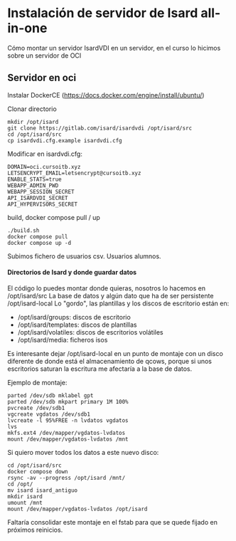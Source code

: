# Instalación de servidor de Isard all-in-one

Cómo montar un servidor IsardVDI en un servidor, en el curso lo hicimos sobre un servidor de OCI

## Servidor en oci

Instalar DockerCE (https://docs.docker.com/engine/install/ubuntu/) 

Clonar directorio

```
mkdir /opt/isard
git clone https://gitlab.com/isard/isardvdi /opt/isard/src
cd /opt/isard/src
cp isardvdi.cfg.example isardvdi.cfg
```

Modificar en isardvdi.cfg:
```
DOMAIN=oci.cursoitb.xyz
LETSENCRYPT_EMAIL=letsencrypt@cursoitb.xyz
ENABLE_STATS=true
WEBAPP_ADMIN_PWD
WEBAPP_SESSION_SECRET
API_ISARDVDI_SECRET
API_HYPERVISORS_SECRET

```

build, docker compose  pull / up
```
./build.sh
docker compose pull
docker compose up -d
```

Subimos fichero de usuarios csv. Usuarios alumnos.

#### Directorios de Isard y donde guardar datos

El código lo puedes montar donde quieras, nosotros lo hacemos en /opt/isard/src
La base de datos y algún dato que ha de ser persistente /opt/isard-local
Lo "gordo", las plantillas y los discos de escritorio están en:

* /opt/isard/groups: discos de escritorio
* /opt/isard/templates: discos de plantillas
* /opt/isard/volatiles: discos de escritorios volátiles
* /opt/isard/media: ficheros isos

Es interesante dejar /opt/isard-local en un punto de montaje con un disco diferente de donde está el almacenamiento de qcows, porque si unos escritorios saturan la escritura me afectaría a la base de datos.

Ejemplo de montaje:
```
parted /dev/sdb mklabel gpt
parted /dev/sdb mkpart primary 1M 100%
pvcreate /dev/sdb1
vgcreate vgdatos /dev/sdb1
lvcreate -l 95%FREE -n lvdatos vgdatos 
lvs
mkfs.ext4 /dev/mapper/vgdatos-lvdatos 
mount /dev/mapper/vgdatos-lvdatos /mnt
```

Si quiero mover todos los datos a este nuevo disco:
```
cd /opt/isard/src
docker compose down
rsync -av --progress /opt/isard /mnt/
cd /opt/
mv isard isard_antiguo
mkdir isard
umount /mnt 
mount /dev/mapper/vgdatos-lvdatos /opt/isard
```

Faltaría consolidar este montaje en el fstab para que se quede fijado en próximos reinicios.



